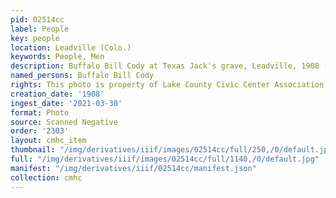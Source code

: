 ```yaml
---
pid: 02514cc
label: People
key: people
location: Leadville (Colo.)
keywords: People, Men
description: Buffalo Bill Cody at Texas Jack's grave, Leadville, 1908 (Schedin photo)
named_persons: Buffalo Bill Cody
rights: This photo is property of Lake County Civic Center Association.
creation_date: '1908'
ingest_date: '2021-03-30'
format: Photo
source: Scanned Negative
order: '2303'
layout: cmhc_item
thumbnail: "/img/derivatives/iiif/images/02514cc/full/250,/0/default.jpg"
full: "/img/derivatives/iiif/images/02514cc/full/1140,/0/default.jpg"
manifest: "/img/derivatives/iiif/02514cc/manifest.json"
collection: cmhc
---
```

